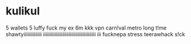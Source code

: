 # kulikul
5 wallets
5 luffy
fuck my ex
6m
kkk
vpn
carn!val
metro
long t!me
shawtyiiiiiiiiiiiiii
iiiiiiiiiiiiiiiiiiiiiiiiiiiiiiiiiiiiiiiii iii
fucknepa
stress
teerawhack
s!ck

